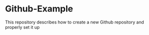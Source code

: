 # Github-Example
This repository describes how to create a new Github repository and properly set it up
